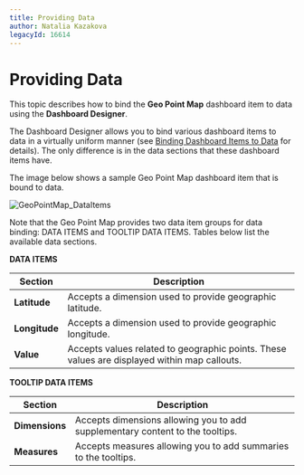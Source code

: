```yaml
---
title: Providing Data
author: Natalia Kazakova
legacyId: 16614
---
```

# Providing Data
This topic describes how to bind the **Geo Point Map** dashboard item to data using the **Dashboard Designer**.

The Dashboard Designer allows you to bind various dashboard items to data in a virtually uniform manner (see [Binding Dashboard Items to Data](../../../binding-dashboard-items-to-data/binding-dashboard-items-to-data.md) for details). The only difference is in the data sections that these dashboard items have.

The image below shows a sample Geo Point Map dashboard item that is bound to data.

![GeoPointMap_DataItems](../../../../../images/img23579.png)

Note that the Geo Point Map provides two data item groups for data binding: DATA ITEMS and TOOLTIP DATA ITEMS.
Tables below list the available data sections.

**DATA ITEMS**

| Section | Description |
|---|---|
| **Latitude** | Accepts a dimension used to provide geographic latitude. |
| **Longitude** | Accepts a dimension used to provide geographic longitude. |
| **Value** | Accepts values related to geographic points. These values are displayed within map callouts. |

**TOOLTIP DATA ITEMS**

| Section | Description |
|---|---|
| **Dimensions** | Accepts dimensions allowing you to add supplementary content to the tooltips. |
| **Measures** | Accepts measures allowing you to add summaries to the tooltips. |